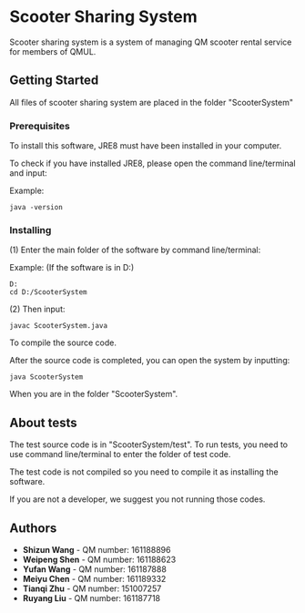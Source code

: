 # Scooter Sharing System

Scooter sharing system is a system of managing QM scooter rental service for members of QMUL.

## Getting Started

All files of scooter sharing system are placed in the folder "ScooterSystem"

### Prerequisites

To install this software, JRE8 must have been installed in your computer.

To check if you have installed JRE8, please open the command line/terminal and input:

Example:
```
java -version
```

### Installing

(1) Enter the main folder of the software by command line/terminal:

Example: (If the software is in D:)
```
D:
cd D:/ScooterSystem
```

(2) Then input:

```
javac ScooterSystem.java
```

To compile the source code.

After the source code is completed, you can open the system by inputting:

```
java ScooterSystem
``` 

When you are in the folder "ScooterSystem".

## About tests

The test source code is in "ScooterSystem/test". To run tests, you need to use
command line/terminal to enter the folder of test code.

The test code is not compiled so you need to compile it as installing 
the software.

If you are not a developer, we suggest you not running those codes.  

## Authors

* **Shizun Wang** - QM number: 161188896
* **Weipeng Shen** - QM number: 161188623
* **Yufan Wang** - QM number: 161187888
* **Meiyu Chen** - QM number: 161189332
* **Tianqi Zhu** - QM number: 151007257
* **Ruyang Liu** - QM number: 161187718



